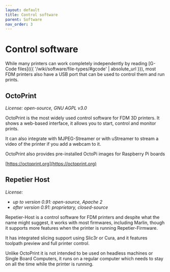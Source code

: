 ```yaml
---
layout: default
title: Control software
parent: Software
nav_order: 3
---
```


# Control software

While many printers can work completely independently by reading [G-Code files]({{ '/wiki/software/file-types/#gcode' | absolute_url }}), most FDM printers also have a USB port that can be used to control them and run prints.


## OctoPrint <i class="fa fa-linux" aria-hidden="true"></i> <i class="fa fa-apple" aria-hidden="true"></i> <i class="fa fa-windows" aria-hidden="true"></i>

*License: open-source, GNU AGPL v3.0*

OctoPrint is the most widely used control software for FDM 3D printers. It shows a web-based interface, it allows you to start, control and monitor prints.

It can also integrate with MJPEG-Streamer or with uStreamer to stream a video of the printer if you add a webcam to it.

OctoPrint also provides pre-installed OctoPi images for Raspberry Pi boards

[https://octoprint.org](https://octoprint.org)


## Repetier Host <i class="fa fa-linux" aria-hidden="true"></i> <i class="fa fa-apple" aria-hidden="true"></i> <i class="fa fa-windows" aria-hidden="true"></i>

*License:*
- *up to version 0.91: open-source, Apache 2*
- *after version 0.91: proprietary, closed-source*

Repetier-Host is a control software for FDM printers and despite what the name might suggest, it works with most firmwares, including Marlin, though it supports more features when the printer is running Repetier-Firmware.

It has integrated slicing support using Slic3r or Cura, and it features toolpath preview and full printer control.

Unlike OctoPrint it is not intended to be used on headless machines or Single Board Computers, it runs on a regular computer which needs to stay on all the time while the printer is running.

